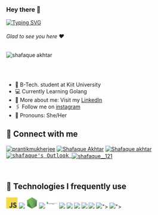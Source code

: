 ### Hey there :wave:

[![Typing SVG](https://readme-typing-svg.herokuapp.com?color=%2336BCF7&lines=This+is+Shafaque+Akhtar)](https://git.io/typing-svg)

###### Glad to see you here :heart:

<p align="left"> <img src="https://komarev.com/ghpvc/?username=shumbul&label=Views&color=blue&style=plastic" alt="shafaque akhtar"/> </p>
<br/>
<br/>

- 🏫 B-Tech. student at Kiit University
- 💻 Currently Learning Golang
- 🙋‍ More about me: Visit my [LinkedIn](https://www.linkedin.com/in/shafaque-akhtar-95992b230/)
- 🖇 Follow me on [instagram](https://www.instagram.com/shafaque__121/)
- 👯 Pronouns: She/Her


## 🤝 Connect with me

<p align="left">
<a href="https://www.linkedin.com/in/shafaque-akhtar-95992b230/" target="blank"><img align="center" src="https://raw.githubusercontent.com/rahuldkjain/github-profile-readme-generator/master/src/images/icons/Social/linked-in-alt.svg" alt="prantikmukherjee" height="30" width="40" /></a>
<a href="https://twitter.com/Anjali__1234" target="blank"><img align="center" src="https://raw.githubusercontent.com/rahuldkjain/github-profile-readme-generator/master/src/images/icons/Social/twitter.svg" alt="Shafaque Akhtar" height="30" width="40" /></a>
<a href="https://www.facebook.com/profile.php?id=100070296694661" target="blank"><img align="center" src="https://raw.githubusercontent.com/rahuldkjain/github-profile-readme-generator/master/src/images/icons/Social/facebook.svg" alt="Shafaque akhtar" height="30" width="40" /></a>
<a href="mailto:shafak27@outlook.com">
  <kbd>
  <img align="centre" alt="shafaque's Outlook" width="22px" src="https://upload.wikimedia.org/wikipedia/commons/thumb/d/df/Microsoft_Office_Outlook_%282018%E2%80%93present%29.svg/1101px-Microsoft_Office_Outlook_%282018%E2%80%93present%29.svg.png" />
</a>
<a href="https://www.instagram.com/shafaque__121/" target="blank"><img align="center" src="https://raw.githubusercontent.com/rahuldkjain/github-profile-readme-generator/master/src/images/icons/Social/instagram.svg" alt="shafaque__121" height="30" width="40" /></a>
</p>

<br />

## 🚀 Technologies I frequently use

<p>
<code><img height="30" src="https://raw.githubusercontent.com/github/explore/80688e429a7d4ef2fca1e82350fe8e3517d3494d/topics/javascript/javascript.png"></code>
<code><img height="30" src="https://upload.wikimedia.org/wikipedia/commons/thumb/c/c3/Python-logo-notext.svg/1200px-Python-logo-notext.svg.png"></code>
<code><img height="30" src="https://raw.githubusercontent.com/github/explore/80688e429a7d4ef2fca1e82350fe8e3517d3494d/topics/nodejs/nodejs.png"></code>
<code><img height="30" src="https://play-lh.googleusercontent.com/RTAZb9E639F4JBcuBRTPEk9_92I-kaKgBMw4LFxTGhdCQeqWukXh74rTngbQpBVGxqo"></code>
<code><img height="30" src="https://raw.githubusercontent.com/github/explore/5c058a388828bb5fde0bcafd4bc867b5bb3f26f3/topics/mongodb/mongodb.png"></code>
<code><img height="30" src="https://upload.wikimedia.org/wikipedia/commons/1/19/C_Logo.png"></code>
<code><img height="30" src="https://w7.pngwing.com/pngs/46/626/png-transparent-c-logo-the-c-programming-language-computer-icons-computer-programming-source-code-programming-miscellaneous-template-blue.png"></code>
<code><img height="30" src="https://upload.wikimedia.org/wikipedia/commons/thumb/b/b2/Bootstrap_logo.svg/1280px-Bootstrap_logo.svg.png"></code>
<code><img height="30" src="https://upload.wikimedia.org/wikipedia/commons/thumb/9/91/Octicons-mark-github.svg/2048px-Octicons-mark-github.svg.png"></code>
<code><img height="30" src="https://images.velog.io/images/hdy20201004/post/46931f18-0eb4-468b-a61d-b740c04e4210/git_logo.png"></code>
<code><img height="30" src="<code><img height="30" src="https://images.velog.io/images/hdy20201004/post/46931f18-0eb4-468b-a61d-b740c04e4210/git_logo.png"></code>"></code>
<code><img height="30" src="<code><img height="30" src="https://upload.wikimedia.org/wikipedia/commons/thumb/0/05/Go_Logo_Blue.svg/1200px-Go_Logo_Blue.svg.png"></code>"></code>

[twitter]: https://twitter.com/Anjali__1234
[instagram]: https://www.instagram.com/shafaque__121/
[linkedin]: https://www.linkedin.com/in/shafaque-akhtar-95992b230/
[facebook]: https://www.facebook.com/profile.php?id=100070296694661



